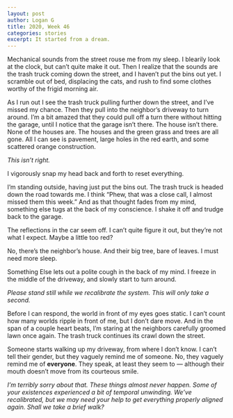 ```yaml
---
layout: post
author: Logan G
title: 2020, Week 46
categories: stories
excerpt: It started from a dream.
---
```


Mechanical sounds from the street rouse me from my sleep. I blearily look at the clock, but can’t quite make it out. Then I realize that the sounds are the trash truck coming down the street, and I haven’t put the bins out yet. I scramble out of bed, displacing the cats, and rush to find some clothes worthy of the frigid morning air.

As I run out I see the trash truck pulling further down the street, and I’ve missed my chance. Then they pull into the neighbor’s driveway to turn around. I’m a bit amazed that they could pull off a turn there without hitting the garage, until I notice that the garage isn’t there. The house isn’t there. None of the houses are. The houses and the green grass and trees are all gone. All I can see is pavement, large holes in the red earth, and some scattered orange construction.

_This isn’t right._

I vigorously snap my head back and forth to reset everything. 

I’m standing outside, having just put the bins out. The trash truck is headed down the road towards me. I think “Phew, that was a close call, I almost missed them this week.” And as that thought fades from my mind, something else tugs at the back of my conscience. I shake it off and trudge back to the garage. 

The reflections in the car seem off. I can’t quite figure it out, but they’re not what I expect. Maybe a little too red? 

No, there’s the neighbor’s house. And their big tree, bare of leaves. I must need more sleep.

Something Else lets out a polite cough in the back of my mind. I freeze in the middle of the driveway, and slowly start to turn around.

_Please stand still while we recalibrate the system. This will only take a second._

Before I can respond, the world in front of my eyes goes static. I can’t count how many worlds ripple in front of me, but I don’t dare move. And in the span of a couple heart beats, I’m staring at the neighbors carefully groomed lawn once again. The trash truck continues its crawl down the street.

Someone starts walking up my driveway, from where I don’t know. I can’t tell their gender, but they vaguely remind me of someone. No, they vaguely remind me of **everyone**. They speak, at least they seem to — although their mouth doesn’t move from its courteous smile.

_I’m terribly sorry about that. These things almost never happen. Some of your existences experienced a bit of temporal unwinding. We’ve recalibrated, but we may need your help to get everything properly aligned again. Shall we take a brief walk?_